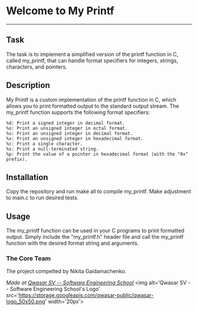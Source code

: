 # Welcome to My Printf
***

## Task
The task is to implement a simplified version of the printf function in C, called my_printf, 
that can handle format specifiers for integers, strings, characters, and pointers.

## Description
My Printf is a custom implementation of the printf function in C, which allows you to print formatted output to the standard output stream. The my_printf function supports the following format specifiers:

    %d: Print a signed integer in decimal format.
    %o: Print an unsigned integer in octal format.
    %u: Print an unsigned integer in decimal format.
    %x: Print an unsigned integer in hexadecimal format.
    %c: Print a single character.
    %s: Print a null-terminated string.
    %p: Print the value of a pointer in hexadecimal format (with the "0x" prefix).

## Installation
Copy the repository and run make all to compile my_printf. Make adjustment to main.c to run desired tests. 

## Usage
The my_printf function can be used in your C programs to print formatted output. 
Simply include the "my_printf.h" header file and call the my_printf function with the desired format string and arguments.

### The Core Team
The project compelted by Nikita Gaidamachenko.

<span><i>Made at <a href='https://qwasar.io'>Qwasar SV -- Software Engineering School</a></i></span>
<span><img alt='Qwasar SV -- Software Engineering School's Logo' src='https://storage.googleapis.com/qwasar-public/qwasar-logo_50x50.png' width='20px'></span>
